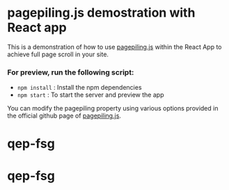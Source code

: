 # pagepiling.js demostration with React app

This is a demonstration of how to use [pagepiling.js](https://alvarotrigo.com/pagePiling/) within the React App to achieve full page scroll in your site.

### For preview, run the following script:

- `npm install` : Install the npm dependencies
- `npm start` : To start the server and preview the app

You can modify the pagepiling property using various options provided in the official github page of [pagepiling.js](https://github.com/alvarotrigo/pagePiling.js).
# qep-fsg
# qep-fsg
